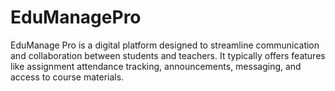 # EduManagePro
EduManage Pro is a digital platform designed to streamline communication and collaboration between students and teachers. It typically offers features like assignment  attendance tracking, announcements, messaging, and access to course materials.


